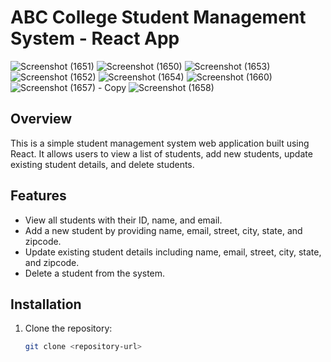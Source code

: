# ABC College Student Management System - React App
![Screenshot (1651)](https://github.com/subasinghascs/ABC-College-front-end/assets/92568598/ed15500b-9a6f-4a6f-8063-8301fabc3f06)
![Screenshot (1650)](https://github.com/subasinghascs/ABC-College-front-end/assets/92568598/d4596e9a-a3ad-4117-bf40-fb08a54ae486)
![Screenshot (1653)](https://github.com/subasinghascs/ABC-College-front-end/assets/92568598/14569931-9499-4401-9905-ef8f262e5c56)
![Screenshot (1652)](https://github.com/subasinghascs/ABC-College-front-end/assets/92568598/4a0031da-3251-4dc5-904e-d88ac57520f0)
![Screenshot (1654)](https://github.com/subasinghascs/ABC-College-front-end/assets/92568598/79124bf4-b2e9-4ffb-aef1-ec75f1035f8f)
![Screenshot (1660)](https://github.com/subasinghascs/ABC-College-front-end/assets/92568598/55d0e2ea-2847-4d27-a957-39cacf5420ad)
![Screenshot (1657) - Copy](https://github.com/subasinghascs/ABC-College-front-end/assets/92568598/e7966d0c-9287-4925-8356-8c8db3d9c539)
![Screenshot (1658)](https://github.com/subasinghascs/ABC-College-front-end/assets/92568598/3f7c8a85-1429-4c20-bd78-59b2f0f2204e)





## Overview

This is a simple student management system web application built using React. It allows users to view a list of students, add new students, update existing student details, and delete students.

## Features

- View all students with their ID, name, and email.
- Add a new student by providing name, email, street, city, state, and zipcode.
- Update existing student details including name, email, street, city, state, and zipcode.
- Delete a student from the system.

## Installation

1. Clone the repository:

   ```bash
   git clone <repository-url>
